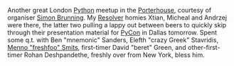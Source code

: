 <!--
.. title: London Python meetup
.. slug: london-python-meeting
.. date: 2007-02-22 20:20:59-06:00
.. tags: geek,software,journal,python
-->


Another great London [Python](http://www.python.org/) meetup in the
[Porterhouse](http://www.beerintheevening.com/pubs/s/36/366/Porterhouse/Covent_Garden),
courtesy of organiser [Simon
Brunning](http://www.brunningonline.net/simon/blog/). My
[Resolver](http://www.resolversystems.com/) homies Xtian, Micheal and
Andrzej were there, the latter two pulling a lappy out between beers to
quickly skip through their presentation material for
[PyCon](http://us.pycon.org/TX2007/HomePage) in Dallas tomorrow. Spent
some q.t. with Ben "mnemonic" Sanders, Elefth "crazy Greek" Stavridis,
[Menno "freshfoo" Smits](http://freshfoo.com/blog/), first-timer David
"beret" Green, and other-first-timer Rohan Deshpandethe, freshly over
from New York, bless him.
